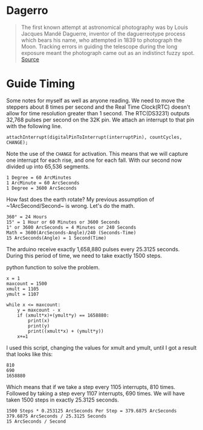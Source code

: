 # Dagerro
>The first known attempt at astronomical photography was by Louis Jacques Mandé Daguerre, inventor of the daguerreotype process which bears his name, who attempted in 1839 to photograph the Moon. Tracking errors in guiding the telescope during the long exposure meant the photograph came out as an indistinct fuzzy spot. [Source](https://en.wikipedia.org/wiki/Astrophotography#:~:text=The%20first%20known%20attempt%20at,as%20an%20indistinct%20fuzzy%20spot.)


# Guide Timing
Some notes for myself as well as anyone reading. 
We need to move the steppers about 8 times per second and the Real Time Clock(RTC) doesn't allow for time resolution greater than 1 second. 
The RTC(DS3231) outputs 32,768 pulses per second on the 32K pin. We attach an interrupt to that pin with the following line.

`attachInterrupt(digitalPinToInterrupt(interruptPin), countCycles, CHANGE);`

Note the use of the `CHANGE` for activation. This means that we will capture one interrupt for each rise, and one for each fall.
With our second now divided up into 65,536 segments.

```
1 Degree = 60 ArcMinutes
1 ArcMinute = 60 ArcSeconds
1 Degree = 3600 ArcSeconds
```

How fast does the earth rotate? My previous assumption of ~1ArcSecond/Second~ is wrong. Let's do the math.
```
360° = 24 Hours
15° = 1 Hour or 60 Minutes or 3600 Seconds
1° or 3600 ArcSeconds = 4 Minutes or 240 Seconds
Math = 3600(ArcSeconds-Angle)/240 (Seconds-Time)
15 ArcSeconds(Angle) = 1 Second(Time)

```


The arduino receive exactly 1,658,880 pulses every 25.3125 seconds.
During this period of time, we need to take exactly 1500 steps.


python function to solve the problem.

```
x = 1
maxcount = 1500
xmult = 1105
ymult = 1107

while x <= maxcount:
    y = maxcount - x
    if (xmult*x)+(ymult*y) == 1658880:
        print(x)
        print(y)
        print((xmult*x) + (ymult*y))
    x+=1
```
I used this script, changing the values for xmult and ymult, until I got a result that looks like this:

```
810
690
1658880

```
Which means that if we take a step every 1105 interrupts, 810 times.
Followed by taking a step every 1107 interrupts, 690 times. 
We will have taken 1500 steps in exactly 25.3125 seconds. 

```
1500 Steps * 0.253125 ArcSeconds Per Step = 379.6875 ArcSeconds
379.6875 ArcSeconds / 25.3125 Seconds
15 ArcSeconds / Second
```
